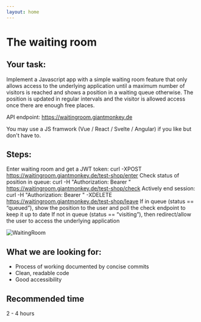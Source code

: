 ```yaml
---
layout: home
---
```


# The waiting room

## Your task:
Implement a Javascript app with a simple waiting room feature that only allows access to the underlying application until a maximum number of visitors is reached and shows a position in a waiting queue otherwise. 
The position is updated in regular intervals and the visitor is allowed access once there are enough free places.

API endpoint: https://waitingroom.giantmonkey.de

You may use a JS framwork (Vue / React / Svelte / Angular) if you like but don't have to.

## Steps:
Enter waiting room and get a JWT token: curl -XPOST https://waitingroom.giantmonkey.de/test-shop/enter
Check status of position in queue: curl -H "Authorization: Bearer <jwt>" https://waitingroom.giantmonkey.de/test-shop/check
Actively end session: curl -H "Authorization: Bearer <jwt>" -XDELETE https://waitingroom.giantmonkey.de/test-shop/leave
If in queue (status == “queued”), show the position to the user and poll the check endpoint to keep it up to date
If not in queue (status == “visiting”), then redirect/allow the user to access the underlying application

![WaitingRoom](https://user-images.githubusercontent.com/71108/152809732-2b2e398f-f32b-44ac-821a-879efa551497.png)

## What we are looking for:
* Process of working documented by concise commits
* Clean, readable code
* Good accessibility
  
## Recommended time
2 - 4 hours
